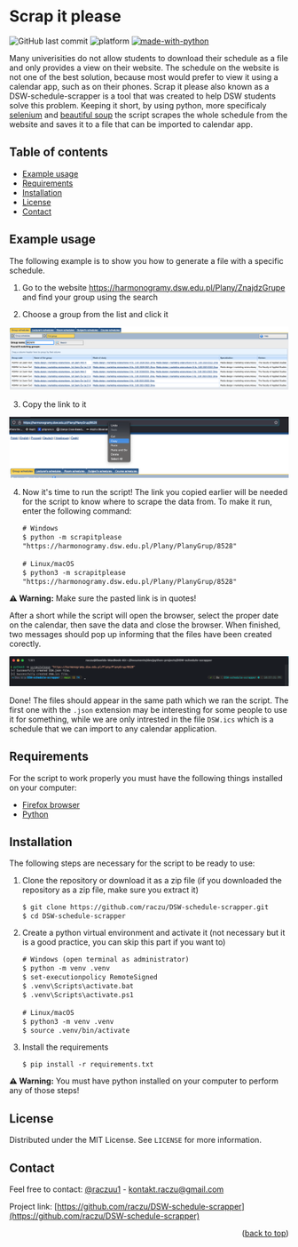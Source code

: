 <div id="top"></div>

# Scrap it please

![GitHub last commit](https://img.shields.io/github/last-commit/raczu/DSW-schedule-scrapper)
![platform](https://img.shields.io/badge/platform-linux--64%20%7C%20osx--arm64%20%7C%20win--64-lightgrey)
[![made-with-python](https://img.shields.io/badge/Made%20with-Python-1f425f.svg)](https://www.python.org/)

Many univerisities do not allow students to download their schedule as a file and only provides a view on their website. The schedule on the website is not one of the best solution, because most would prefer to view it using a calendar app, such as on their phones. Scrap it please also known as a DSW-schedule-scrapper is a tool that was created to help DSW students solve this problem. Keeping it short, by using python, more specificaly [selenium](https://www.selenium.dev/) and [beautiful soup](https://www.crummy.com/software/BeautifulSoup/bs4/doc/) the script scrapes the whole schedule from the website and saves it to a file that can be imported to calendar app.

## Table of contents

* [Example usage](#example-usage)
* [Requirements](#requirements)
* [Installation](#installation)
* [License](#license)
* [Contact](#contact)

## Example usage

The following example is to show you how to generate a file with a specific schedule.

1. Go to the website https://harmonogramy.dsw.edu.pl/Plany/ZnajdzGrupe and find your group using the search

2. Choose a group from the list and click it

<p align="center">
    <img src="images/group-search-result.png" alt="image-1">
</p>

3. Copy the link to it

<p align="center">
    <img src="images/copy-the-url.png" alt="image-2">
</p>

4. Now it's time to run the script! The link you copied earlier will be needed for the script to know where to scrape the data from. To make it run, enter the following command:
    ```
    # Windows
    $ python -m scrapitplease "https://harmonogramy.dsw.edu.pl/Plany/PlanyGrup/8528"

    # Linux/macOS
    $ python3 -m scrapitplease "https://harmonogramy.dsw.edu.pl/Plany/PlanyGrup/8528"
    ```
**:warning: Warning:** Make sure the pasted link is in quotes!

After a short while the script will open the browser, select the proper date on the calendar, then save the data and close the browser. When finished, two messages should pop up informing that the files have been created corectly.

<p align="center">
    <img src="images/terminal.png" alt="image-3">
</p>

Done! The files should appear in the same path which we ran the script. The first one with the `.json` extension may be interesting for some people to use it for something, while we are only intrested in the file `DSW.ics` which is a schedule that we can import to any calendar application.


## Requirements

For the script to work properly you must have the following things installed on your computer:
* [Firefox browser](https://www.mozilla.org/en-US/firefox/new/)
* [Python](https://www.python.org/downloads/)

## Installation

The following steps are necessary for the script to be ready to use:

1. Clone the repository or download it as a zip file (if you downloaded the repository as a zip file, make sure you extract it)
    ```
    $ git clone https://github.com/raczu/DSW-schedule-scrapper.git
    $ cd DSW-schedule-scrapper
    ```

2. Create a python virtual environment and activate it (not necessary but it is a good practice, you can skip this part if you want to)
    ```
    # Windows (open terminal as administrator)
    $ python -m venv .venv
    $ set-executionpolicy RemoteSigned
    $ .venv\Scripts\activate.bat
    $ .venv\Scripts\activate.ps1

    # Linux/macOS
    $ python3 -m venv .venv
    $ source .venv/bin/activate
    ```

3. Install the requirements
    ```
    $ pip install -r requirements.txt
    ```

**:warning: Warning:** You must have python installed on your computer to perform any of those steps!

## License

Distributed under the MIT License. See `LICENSE` for more information.

## Contact
Feel free to contact: [@raczuu1](https://twitter.com/raczuu1) - kontakt.raczu@gmail.com

Project link: [https://github.com/raczu/DSW-schedule-scrapper](https://github.com/raczu/DSW-schedule-scrapper)
<p align="right">(<a href="#top">back to top</a>)</p>
